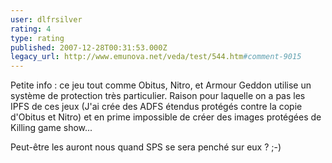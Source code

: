 ```yaml
---
user: dlfrsilver
rating: 4
type: rating
published: 2007-12-28T00:31:53.000Z
legacy_url: http://www.emunova.net/veda/test/544.htm#comment-9015
---
```

Petite info : ce jeu tout comme Obitus, Nitro, et Armour Geddon utilise un système de protection très particulier. Raison pour laquelle on a pas les IPFS de ces jeux (J'ai crée des ADFS étendus protégés contre la copie d'Obitus et Nitro) et en prime impossible de créer des images protégées de Killing game show... 

Peut-être les auront nous quand SPS se sera penché sur eux ? ;-)